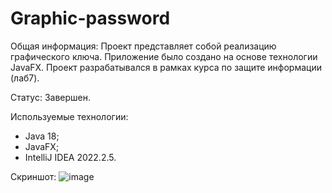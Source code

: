 # Graphic-password
Общая информация:
Проект представляет собой реализацию графического ключа. Приложение было создано на основе технологии JavaFX.
Проект разрабатывался в рамках курса по защите информации (лаб7).

Статус: Завершен.

Используемые технологии:
* Java 18;
* JavaFX;
* IntelliJ IDEA 2022.2.5.

Скриншот:
![image](https://github.com/oSt4lKeRo/Graphic-password/assets/105297259/a54222a5-69e0-4d5c-ac04-411a523ebbe3)
